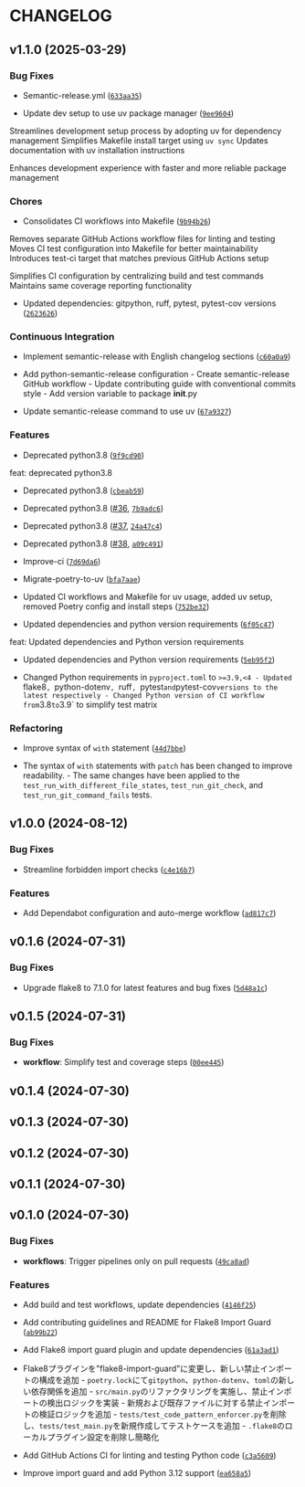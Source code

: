 # CHANGELOG


## v1.1.0 (2025-03-29)

### Bug Fixes

- Semantic-release.yml
  ([`633aa35`](https://github.com/K-dash/flake8-import-guard/commit/633aa3584ad3283765393e71d9907b5bd40ea0e4))

- Update dev setup to use uv package manager
  ([`9ee9604`](https://github.com/K-dash/flake8-import-guard/commit/9ee9604110a2194f667dce8f50bc25dda962ab29))

Streamlines development setup process by adopting uv for dependency management Simplifies Makefile
  install target using `uv sync` Updates documentation with uv installation instructions

Enhances development experience with faster and more reliable package management

### Chores

- Consolidates CI workflows into Makefile
  ([`9b94b26`](https://github.com/K-dash/flake8-import-guard/commit/9b94b26902fb341a3774903ec6c10accfd9e1a91))

Removes separate GitHub Actions workflow files for linting and testing Moves CI test configuration
  into Makefile for better maintainability Introduces test-ci target that matches previous GitHub
  Actions setup

Simplifies CI configuration by centralizing build and test commands Maintains same coverage
  reporting functionality

- Updated dependencies: gitpython, ruff, pytest, pytest-cov versions
  ([`2623626`](https://github.com/K-dash/flake8-import-guard/commit/262362696343f5d74c34af822ffc309824cdb69c))

### Continuous Integration

- Implement semantic-release with English changelog sections
  ([`c60a0a9`](https://github.com/K-dash/flake8-import-guard/commit/c60a0a9d42496820b868795ba88154873ea4f303))

- Add python-semantic-release configuration - Create semantic-release GitHub workflow - Update
  contributing guide with conventional commits style - Add version variable to package __init__.py

- Update semantic-release command to use uv
  ([`67a9327`](https://github.com/K-dash/flake8-import-guard/commit/67a9327f2678ca3118745c2d88189baa2b669ca0))

### Features

- Deprecated python3.8
  ([`9f9cd90`](https://github.com/K-dash/flake8-import-guard/commit/9f9cd90af81fda8998b3457337e2eddd54adb2d3))

feat: deprecated python3.8

- Deprecated python3.8
  ([`cbeab59`](https://github.com/K-dash/flake8-import-guard/commit/cbeab59f1a225a6e85b92fbbaf3c63df8a2e9a28))

- Deprecated python3.8 ([#36](https://github.com/K-dash/flake8-import-guard/pull/36),
  [`7b9adc6`](https://github.com/K-dash/flake8-import-guard/commit/7b9adc69d022d6b779e2441cae26bf25630af419))

- Deprecated python3.8 ([#37](https://github.com/K-dash/flake8-import-guard/pull/37),
  [`24a47c4`](https://github.com/K-dash/flake8-import-guard/commit/24a47c455c06c1cc96162aa07d1858a4795bb097))

- Deprecated python3.8 ([#38](https://github.com/K-dash/flake8-import-guard/pull/38),
  [`a09c491`](https://github.com/K-dash/flake8-import-guard/commit/a09c4910ae0406590a998e122e8af7ec8820c407))

- Improve-ci
  ([`7d69da6`](https://github.com/K-dash/flake8-import-guard/commit/7d69da699b093231dd5623723eeefcc276de40fe))

- Migrate-poetry-to-uv
  ([`bfa7aae`](https://github.com/K-dash/flake8-import-guard/commit/bfa7aae0d287e8ac7bf1aa85521b3e49b2627ca0))

- Updated CI workflows and Makefile for uv usage, added uv setup, removed Poetry config and install
  steps
  ([`752be32`](https://github.com/K-dash/flake8-import-guard/commit/752be329363a0cabc8593362f2d4b01e747a2a12))

- Updated dependencies and python version requirements
  ([`6f05c47`](https://github.com/K-dash/flake8-import-guard/commit/6f05c470dbb0737a36956dd4801bca9ca198db84))

feat: Updated dependencies and Python version requirements

- Updated dependencies and Python version requirements
  ([`5eb95f2`](https://github.com/K-dash/flake8-import-guard/commit/5eb95f22bc7068332aeea9e64509d958040d30fe))

- Changed Python requirements in `pyproject.toml` to `>=3.9,<4 - Updated `flake8`, `python-dotenv`,
  `ruff`, `pytest` and `pytest-cov` versions to the latest respectively - Changed Python version of
  CI workflow from `3.8` to `3.9` to simplify test matrix

### Refactoring

- Improve syntax of `with` statement
  ([`44d7bbe`](https://github.com/K-dash/flake8-import-guard/commit/44d7bbe8defc6d5d1e8ea05079127b4627459d4d))

- The syntax of `with` statements with `patch` has been changed to improve readability. - The same
  changes have been applied to the `test_run_with_different_file_states`, `test_run_git_check`, and
  `test_run_git_command_fails` tests.


## v1.0.0 (2024-08-12)

### Bug Fixes

- Streamline forbidden import checks
  ([`c4e16b7`](https://github.com/K-dash/flake8-import-guard/commit/c4e16b7cfa5ebfddec39c9f2116db14945433e67))

### Features

- Add Dependabot configuration and auto-merge workflow
  ([`ad817c7`](https://github.com/K-dash/flake8-import-guard/commit/ad817c70767d514d6d4924f85fc762548f1eb08d))


## v0.1.6 (2024-07-31)

### Bug Fixes

- Upgrade flake8 to 7.1.0 for latest features and bug fixes
  ([`5d48a1c`](https://github.com/K-dash/flake8-import-guard/commit/5d48a1cd127ad135b9f3d348b4ecc46b21d98b59))


## v0.1.5 (2024-07-31)

### Bug Fixes

- **workflow**: Simplify test and coverage steps
  ([`00ee445`](https://github.com/K-dash/flake8-import-guard/commit/00ee4453b5e6b5dc46aec2785cd0b0ee300acb12))


## v0.1.4 (2024-07-30)


## v0.1.3 (2024-07-30)


## v0.1.2 (2024-07-30)


## v0.1.1 (2024-07-30)


## v0.1.0 (2024-07-30)

### Bug Fixes

- **workflows**: Trigger pipelines only on pull requests
  ([`49ca8ad`](https://github.com/K-dash/flake8-import-guard/commit/49ca8ad649370b6d210e461b477497126b7c266b))

### Features

- Add build and test workflows, update dependencies
  ([`4146f25`](https://github.com/K-dash/flake8-import-guard/commit/4146f25c3fd66a264c73a9bb56cbdcacf677b069))

- Add contributing guidelines and README for Flake8 Import Guard
  ([`ab99b22`](https://github.com/K-dash/flake8-import-guard/commit/ab99b2275808d2a7f0e4494ec966dd7036ca8ec2))

- Add Flake8 import guard plugin and update dependencies
  ([`61a3ad1`](https://github.com/K-dash/flake8-import-guard/commit/61a3ad1c02ee85d1685ae05a9ded0d4eb84dd8bb))

- Flake8プラグインを"flake8-import-guard"に変更し、新しい禁止インポートの構成を追加 -
  `poetry.lock`にて`gitpython`、`python-dotenv`、`toml`の新しい依存関係を追加 -
  `src/main.py`のリファクタリングを実施し、禁止インポートの検出ロジックを実装 - 新規および既存ファイルに対する禁止インポートの検証ロジックを追加 -
  `tests/test_code_pattern_enforcer.py`を削除し、`tests/test_main.py`を新規作成してテストケースを追加 -
  `.flake8`のローカルプラグイン設定を削除し簡略化

- Add GitHub Actions CI for linting and testing Python code
  ([`c3a5609`](https://github.com/K-dash/flake8-import-guard/commit/c3a5609b20de6263f6b9c85a0380ec0c46d52e78))

- Improve import guard and add Python 3.12 support
  ([`ea658a5`](https://github.com/K-dash/flake8-import-guard/commit/ea658a5e1816d49d87174ce04d5a4150d1e5e374))
